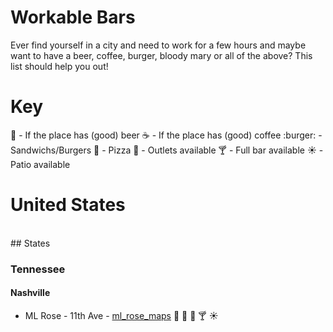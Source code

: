 # Workable Bars
Ever find yourself in a city and need to work for a few hours and maybe want to have a beer, coffee, burger, bloody mary or all of the above? This list
should help you out!


# Key
:beer: - If the place has (good) beer
:coffee: - If the place has (good) coffee
:burger: - Sandwichs/Burgers
:pizza: - Pizza
:electric_plug: - Outlets available
:cocktail: - Full bar available
:sunny: - Patio available

# United States
<br>
## States

### Tennessee
#### Nashville
* ML Rose - 11th Ave - [ml_rose_maps](https://www.google.com/maps/place/M.L.Rose+Craft+Beer+%26+Burgers+-+Capitol+View/@36.1632673,-86.7935666,17z/data=!3m1!4b1!4m5!3m4!1s0x886466f1d2cc39a5:0xdaf23137e8eb5e0b!8m2!3d36.1632673!4d-86.7913779) :beer: :electric_plug: :hamburger: :cocktail: :sunny:
